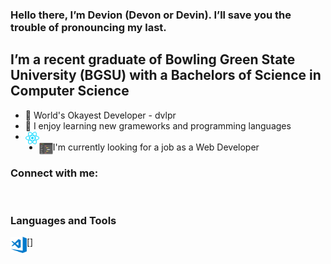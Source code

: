 ### Hello  there, I’m Devion (Devon or Devin). I’ll save you the trouble of pronouncing my last. 

## I’m a recent graduate of Bowling Green State University (BGSU) with a Bachelors of Science in Computer Science
- 🔭  World's Okayest Developer - dvlpr
- 🌱  I enjoy learning new grameworks and programming languages
- <img align="left" alt="react" width="22px" src="react.png" />
- <img align="left" alt="code" width="22px" src="https://github.com/devionb/devionb/blob/master/code.svg" /> I'm currently looking for a job as a Web Developer

### Connect with me:

<br />

### Languages and Tools
[<img align="left" alt="Visual Studio Code" width="26px" src="https://raw.githubusercontent.com/github/explore/80688e429a7d4ef2fca1e82350fe8e3517d3494d/topics/visual-studio-code/visual-studio-code.png" />]